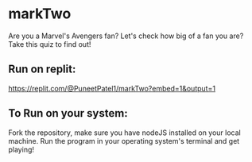 # markTwo

Are you a Marvel's Avengers fan? Let's check how big of a fan you are? Take this quiz to find out!

## Run on replit: 
https://replit.com/@PuneetPatel1/markTwo?embed=1&output=1

## To Run on your system:

Fork the repository, make sure you have nodeJS installed on your local machine. Run the program in your operating system's terminal and get playing!
